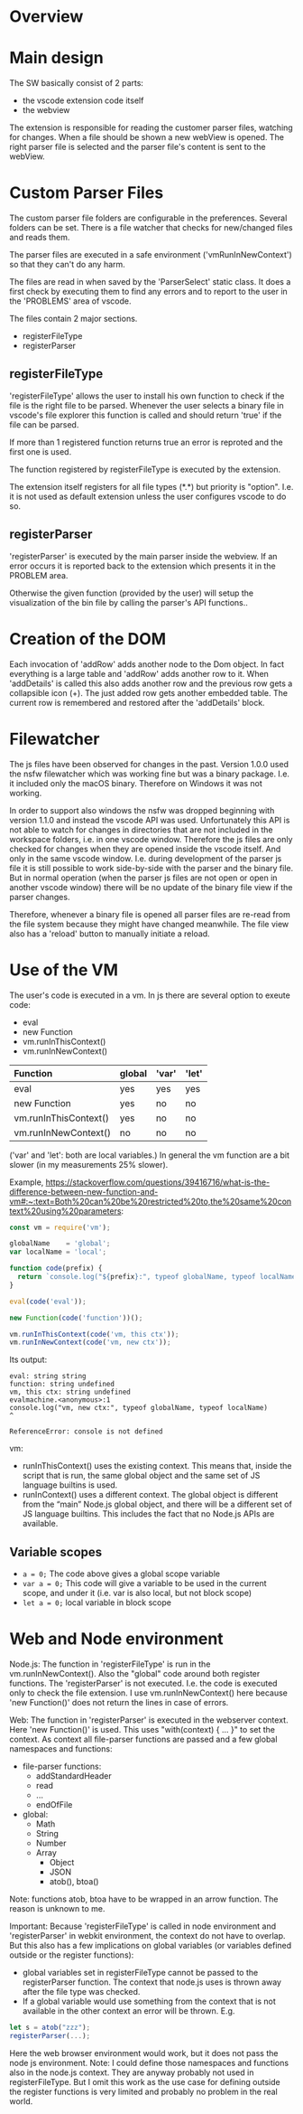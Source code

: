 # Overview

# Main design

The SW basically consist of 2 parts:
- the vscode extension code itself
- the webview

The extension is responsible for reading the customer parser files, watching for changes.
When a file should be shown a new webView is opened.
The right parser file is selected and the parser file's content is sent to the webView.


# Custom Parser Files

The custom parser file folders are configurable in the preferences. Several folders can be set.
There is a file watcher that checks for new/changed files and reads them.

The parser files are executed in a safe environment ('vmRunInNewContext') so that they can't do any harm.

The files are read in when saved by the 'ParserSelect' static class.
It does a first check by executing them to find any errors and to report to the user in the 'PROBLEMS' area of vscode.

The files contain 2 major sections.
- registerFileType
- registerParser


## registerFileType

'registerFileType' allows the user to install his own function to check if the file is the right file to be parsed.
Whenever the user selects a binary file in vscode's file explorer this function is called and should return 'true' if the file can be parsed.

If more than 1 registered function returns true an error is reproted and the first one is used.

The function registered by registerFileType is executed by the extension.

The extension itself registers for all file types (\*.*) but priority is "option". I.e. it is not used as default extension unless the user configures vscode to do so.

## registerParser

'registerParser' is executed by the main parser inside the webview.
If an error occurs it is reported back to the extension which presents it in the PROBLEM area.

Otherwise the given function (provided by the user) will setup the visualization of the bin file by calling the parser's API functions..


# Creation of the DOM

Each invocation of 'addRow' adds another node to the Dom object.
In fact everything is a large table and 'addRow' adds another row to it.
When 'addDetails' is called this also adds another row and the previous row gets a collapsible icon (+).
The just added row gets another embedded table. The current row is remembered and restored after the 'addDetails' block.


# Filewatcher

The js files have been observed for changes in the past. Version 1.0.0 used the nsfw filewatcher which was working fine but was a binary package. I.e. it included only the macOS binary.
Therefore on Windows it was not working.

In order to support also windows the nsfw was dropped beginning with version 1.1.0 and instead the vscode API was used.
Unfortunately this API is not able to watch for changes in directories that are not included in the workspace folders, i.e. in one vscode window.
Therefore the js files are only checked for changes when they are opened inside the vscode itself. And only in the same vscode window.
I.e. during development of the parser js file it is still possible to work side-by-side with the parser and the binary file.
But in normal operation (when the parser js files are not open or open in another vscode window) there will be no update of the binary file view if the parser changes.

Therefore, whenever a binary file is opened all parser files are re-read from the file system because they might have changed meanwhile.
The file view also has a 'reload' button to manually initiate a reload.


# Use of the VM
The user's code is executed in a vm.
In js there are several option to exeute code:
- eval
- new Function
- vm.runInThisContext()
- vm.runInNewContext()

| Function              | global | 'var' | 'let' |
| :-------------------- | :----- | :---- | :---- |
| eval                  | yes    | yes   | yes   |
| new Function          | yes    | no    | no    |
| vm.runInThisContext() | yes    | no    | no    |
| vm.runInNewContext()  | no     | no    | no    |

('var' and 'let': both are local variables.)
In general the vm function are a bit slower (in my measurements 25% slower).

Example, https://stackoverflow.com/questions/39416716/what-is-the-difference-between-new-function-and-vm#:~:text=Both%20can%20be%20restricted%20to,the%20same%20context%20using%20parameters:
~~~js
const vm = require('vm');

globalName    = 'global';
var localName = 'local';

function code(prefix) {
  return `console.log("${prefix}:", typeof globalName, typeof localName)`;
}

eval(code('eval'));

new Function(code('function'))();

vm.runInThisContext(code('vm, this ctx'));
vm.runInNewContext(code('vm, new ctx'));
~~~

Its output:
~~~
eval: string string
function: string undefined
vm, this ctx: string undefined
evalmachine.<anonymous>:1
console.log("vm, new ctx:", typeof globalName, typeof localName)
^

ReferenceError: console is not defined
~~~

vm:
- runInThisContext() uses the existing context. This means that, inside the script that is run, the same global object and the same set of JS language builtins is used.
- runInContext() uses a different context. The global object is different from the “main” Node.js global object, and there will be a different set of JS language builtins. This includes the fact that no Node.js APIs are available.


## Variable scopes
- ```a = 0;``` The code above gives a global scope variable
- ```var a = 0;``` This code will give a variable to be used in the current scope, and under it (i.e. var is also local, but not block scope)
- ```let a = 0;``` local variable in block scope


# Web and Node environment
Node.js:
The function in 'registerFileType' is run in the vm.runInNewContext().
Also the "global" code around both register functions.
The 'registerParser' is not executed.
I.e. the code is executed only to check the file extension.
I use vm.runInNewContext() here because 'new Function()' does not return the lines in case of errors.

Web:
The function in 'registerParser' is executed in the webserver context.
Here 'new Function()' is used.
This uses "with(context) { ... }" to set the context.
As context all file-parser functions are passed and a few global namespaces and functions:
- file-parser functions:
  - addStandardHeader
  - read
  - ...
  - endOfFile
- global:
  - Math
  - String
  - Number
  - Array
	- Object
	- JSON
	- atob(), btoa()

Note: functions atob, btoa have to be wrapped in an arrow function. The reason is unknown to me.

Important:
Because 'registerFileType' is called in node environment and 'registerParser' in webkit environment, the context do not have to overlap.
But this also has a few implications on global variables (or variables defined outside or the register functions):
- global variables set in registerFileType cannot be passed to the registerParser function.
The context that node.js uses is thrown away after the file type was checked.
- If a global variable would use something from the context that is not available in the other context an error will be thrown. E.g.
~~~js
let s = atob("zzz");
registerParser(...);
~~~
Here the web browser environment would work, but it does not pass the node js environment.
Note: I could define those namespaces and functions also in the node.js context. They are anyway probably not used in registerFileType. But I omit this work as the use case for defining outside the register functions is very limited and probably no problem in the real world.
